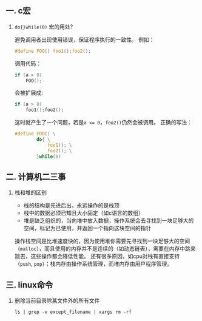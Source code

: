 ## 一. c宏
1. `do{}while(0)` 宏的用处?

    避免调用者出现使用错误，保证程序执行的一致性。
    例如：
    ``` c
    #define FOO() foo1();foo2();
    ```
    调用代码：
    ``` c
    if (a > 0)
        FOO();
    ```
    会被扩展成:
    ``` c
    if (a > 0)
        foo1();foo2();
    ```
    这时就产生了一个问题，若是`a <= 0`，`foo2()`仍然会被调用。
    正确的写法：
    ``` c
    #define FOO() \
            do{ \
                foo1(); \
                foo2(); \
            }while(0)
    ```
## 二. 计算机二三事
1. 栈和堆的区别

    * 栈的结构是先进后出，永远操作的是栈顶
    * 栈中的数据必须已知且大小固定（如c语言的数组）
    * 堆是缺乏组织的，当向堆中放入数据，操作系统会去寻找到一块足够大的空间，标记为已使用，并返回一个指向这块空间的指针
    
    操作栈空间是比堆速度快的，因为使用堆你需要先寻找到一块足够大的空间（`malloc`），而且使用的内存并不是连续的（如动态链表），需要在内存中跳来跳去，这些操作都会降低性能。
    还有很多原因，如cpu对栈有直接支持（`push`, `pop`）；栈内存由操作系统管理，而堆内存由用户程序管理。

## 三. linux命令
1. 删除当前目录除某文件外的所有文件

    ``` shell
    ls | grep -v except_filename | xargs rm -rf
    ```